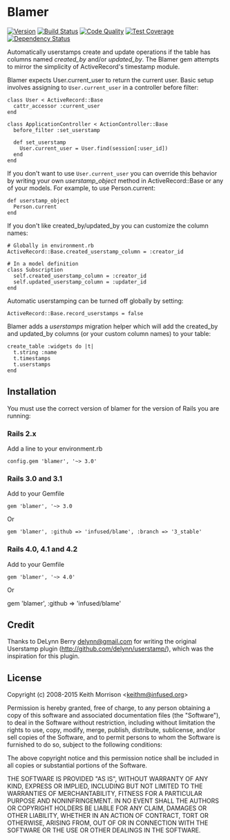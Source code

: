 # Blamer

[![Version](http://img.shields.io/gem/v/blamer.svg?style=flat)](https://rubygems.org/gems/blamer)
[![Build Status](http://img.shields.io/travis/infused/blamer/master.svg?style=flat)](http://travis-ci.org/infused/blamer)
[![Code Quality](http://img.shields.io/codeclimate/github/infused/blamer.svg?style=flat)](https://codeclimate.com/github/infused/blamer)
[![Test Coverage](http://img.shields.io/codeclimate/coverage/github/infused/blamer.svg?style=flat)](https://codeclimate.com/github/infused/blamer)
[![Dependency Status](http://img.shields.io/gemnasium/infused/blamer.svg?style=flat)](https://gemnasium.com/infused/blamer)

Automatically userstamps create and update operations if the table has columns named *created_by* and/or *updated_by*.
The Blamer gem attempts to mirror the simplicity of ActiveRecord's timestamp module.

Blamer expects User.current_user to return the current user. Basic setup involves assigning to `User.current_user` in a controller before filter:

    class User < ActiveRecord::Base
      cattr_accessor :current_user
    end

    class ApplicationController < ActionController::Base
      before_filter :set_userstamp

      def set_userstamp
        User.current_user = User.find(session[:user_id])
      end
    end

If you don't want to use `User.current_user` you can override this behavior by writing your own *userstamp_object* method in ActiveRecord::Base or any of your models. For example, to use Person.current:

    def userstamp_object
      Person.current
    end

If you don't like created_by/updated_by you can customize the column names:

    # Globally in environment.rb
    ActiveRecord::Base.created_userstamp_column = :creator_id

    # In a model definition
    class Subscription
      self.created_userstamp_column = :creator_id
      self.updated_userstamp_column = :updater_id
    end

Automatic userstamping can be turned off globally by setting:

    ActiveRecord::Base.record_userstamps = false

Blamer adds a *userstamps* migration helper which will add the created_by and updated_by columns (or your custom column names) to your table:

    create_table :widgets do |t|
      t.string :name
      t.timestamps
      t.userstamps
    end


## Installation

You must use the correct version of blamer for the version of Rails you are running:


### Rails 2.x

Add a line to your environment.rb

    config.gem 'blamer', '~> 3.0'

### Rails 3.0 and 3.1

Add to your Gemfile

    gem 'blamer', '~> 3.0

Or

    gem 'blamer', :github => 'infused/blame', :branch => '3_stable'

### Rails 4.0, 4.1 and 4.2

Add to your Gemfile

    gem 'blamer', '~> 4.0'

Or

gem 'blamer', :github => 'infused/blame'


## Credit

Thanks to DeLynn Berry <delynn@gmail.com> for writing the original Userstamp plugin
(http://github.com/delynn/userstamp/), which was the inspiration for this plugin.


## License

Copyright (c) 2008-2015 Keith Morrison <<keithm@infused.org>>

Permission is hereby granted, free of charge, to any person
obtaining a copy of this software and associated documentation
files (the "Software"), to deal in the Software without
restriction, including without limitation the rights to use,
copy, modify, merge, publish, distribute, sublicense, and/or sell
copies of the Software, and to permit persons to whom the
Software is furnished to do so, subject to the following
conditions:

The above copyright notice and this permission notice shall be
included in all copies or substantial portions of the Software.

THE SOFTWARE IS PROVIDED "AS IS", WITHOUT WARRANTY OF ANY KIND,
EXPRESS OR IMPLIED, INCLUDING BUT NOT LIMITED TO THE WARRANTIES
OF MERCHANTABILITY, FITNESS FOR A PARTICULAR PURPOSE AND
NONINFRINGEMENT. IN NO EVENT SHALL THE AUTHORS OR COPYRIGHT
HOLDERS BE LIABLE FOR ANY CLAIM, DAMAGES OR OTHER LIABILITY,
WHETHER IN AN ACTION OF CONTRACT, TORT OR OTHERWISE, ARISING
FROM, OUT OF OR IN CONNECTION WITH THE SOFTWARE OR THE USE OR
OTHER DEALINGS IN THE SOFTWARE.
